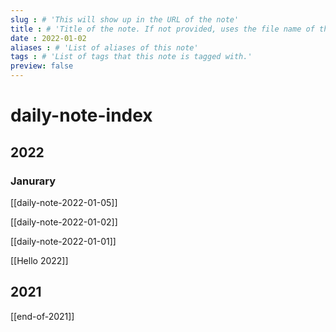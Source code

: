 ```yaml
---
slug : # 'This will show up in the URL of the note'
title : # 'Title of the note. If not provided, uses the file name of the note'
date : 2022-01-02
aliases : # 'List of aliases of this note'
tags : # 'List of tags that this note is tagged with.'
preview: false
---
```


# daily-note-index

## 2022

### Janurary

[[daily-note-2022-01-05]]

[[daily-note-2022-01-02]]

[[daily-note-2022-01-01]]

[[Hello 2022]]
## 2021

[[end-of-2021]]